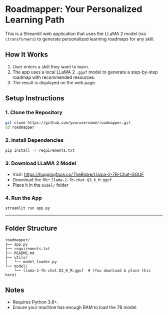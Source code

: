 # Roadmapper: Your Personalized Learning Path

This is a Streamlit web application that uses the LLaMA 2 model (via `ctransformers`) to generate personalized learning roadmaps for any skill.

## How It Works

1. User enters a skill they want to learn.
2. The app uses a local LLaMA 2 `.gguf` model to generate a step-by-step roadmap with recommended resources.
3. The result is displayed on the web page.

## Setup Instructions

### 1. Clone the Repository
```bash
git clone https://github.com/yourusername/roadmapper.git
cd roadmapper
```

### 2. Install Dependencies
```bash
pip install -r requirements.txt
```

### 3. Download LLaMA 2 Model
- Visit: https://huggingface.co/TheBloke/Llama-2-7B-Chat-GGUF
- Download the file: `llama-2-7b-chat.Q3_K_M.gguf`
- Place it in the `model/` folder

### 4. Run the App
```bash
streamlit run app.py
```

---

## Folder Structure

```
roadmapper/
├── app.py
├── requirements.txt
├── README.md
├── utils/
│   └── model_loader.py
└── model/
    └── llama-2-7b-chat.Q3_K_M.gguf  # (You download & place this here)
```

## Notes

- Requires Python 3.8+.
- Ensure your machine has enough RAM to load the 7B model.
